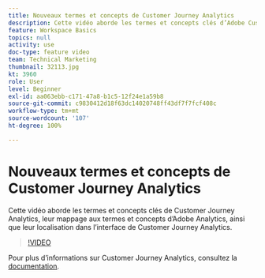 ```yaml
---
title: Nouveaux termes et concepts de Customer Journey Analytics
description: Cette vidéo aborde les termes et concepts clés d’Adobe Customer Journey Analytics, leur mappage aux termes et concepts d’Adobe Analytics, ainsi que leur localisation dans l’interface de Customer Journey Analytics.
feature: Workspace Basics
topics: null
activity: use
doc-type: feature video
team: Technical Marketing
thumbnail: 32113.jpg
kt: 3960
role: User
level: Beginner
exl-id: aa063ebb-c171-47a8-b1c5-12f24e1a59b8
source-git-commit: c9830412d18f63dc14020748ff43df7f7fcf408c
workflow-type: tm+mt
source-wordcount: '107'
ht-degree: 100%

---
```


# Nouveaux termes et concepts de Customer Journey Analytics

Cette vidéo aborde les termes et concepts clés de Customer Journey Analytics, leur mappage aux termes et concepts d’Adobe Analytics, ainsi que leur localisation dans l’interface de Customer Journey Analytics.

>[!VIDEO](https://video.tv.adobe.com/v/32113/?quality=12&learn=on)

Pour plus d’informations sur Customer Journey Analytics, consultez la [documentation](https://experienceleague.adobe.com/docs/analytics-platform/using/cja-landing.html?lang=fr).
